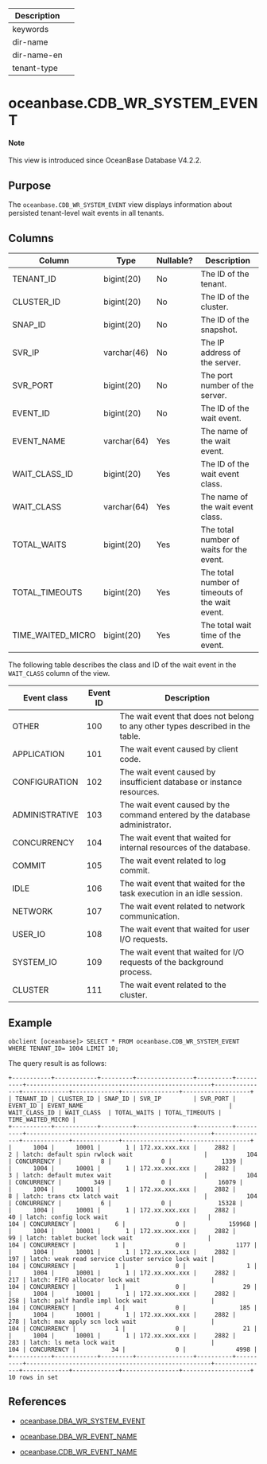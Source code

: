 | Description ||
|---|---|
| keywords ||
| dir-name ||
| dir-name-en ||
| tenant-type ||

# oceanbase.CDB_WR_SYSTEM_EVENT

<main id="notice" type='explain'>
<h4>Note</h4>
<p>This view is introduced since OceanBase Database V4.2.2. </p>
</main>

## Purpose

The `oceanbase.CDB_WR_SYSTEM_EVENT` view displays information about persisted tenant-level wait events in all tenants.

## Columns

| **Column** | **Type** | **Nullable?** | **Description** |
|-------------------|-------------|---------------------|----------------------------------------|
| TENANT_ID | bigint(20) | No | The ID of the tenant. |
| CLUSTER_ID | bigint(20) | No | The ID of the cluster. |
| SNAP_ID | bigint(20) | No | The ID of the snapshot. |
| SVR_IP | varchar(46) | No | The IP address of the server. |
| SVR_PORT | bigint(20) | No | The port number of the server. |
| EVENT_ID | bigint(20) | No | The ID of the wait event. |
| EVENT_NAME | varchar(64) | Yes | The name of the wait event. |
| WAIT_CLASS_ID | bigint(20) | Yes | The ID of the wait event class. |
| WAIT_CLASS | varchar(64) | Yes | The name of the wait event class. |
| TOTAL_WAITS | bigint(20) | Yes | The total number of waits for the event. |
| TOTAL_TIMEOUTS | bigint(20) | Yes | The total number of timeouts of the wait event. |
| TIME_WAITED_MICRO | bigint(20) | Yes | The total wait time of the event. |

The following table describes the class and ID of the wait event in the `WAIT_CLASS` column of the view.

| Event class | Event ID | Description |
|------|----|------|
| OTHER | 100 | The wait event that does not belong to any other types described in the table. |
| APPLICATION | 101 | The wait event caused by client code. |
| CONFIGURATION | 102 | The wait event caused by insufficient database or instance resources. |
| ADMINISTRATIVE | 103 | The wait event caused by the command entered by the database administrator. |
| CONCURRENCY | 104 | The wait event that waited for internal resources of the database. |
| COMMIT | 105 | The wait event related to log commit. |
| IDLE | 106 | The wait event that waited for the task execution in an idle session. |
| NETWORK | 107 | The wait event related to network communication. |
| USER_IO | 108 | The wait event that waited for user I/O requests. |
| SYSTEM_IO | 109 | The wait event that waited for I/O requests of the background process. |
| CLUSTER | 111 | The wait event related to the cluster. |

## Example

```shell
obclient [oceanbase]> SELECT * FROM oceanbase.CDB_WR_SYSTEM_EVENT WHERE TENANT_ID= 1004 LIMIT 10;
```

The query result is as follows:

```shell
+-----------+------------+---------+----------------+----------+----------+----------------------------------------------------+---------------+-------------+-------------+----------------+-------------------+
| TENANT_ID | CLUSTER_ID | SNAP_ID | SVR_IP         | SVR_PORT | EVENT_ID | EVENT_NAME                                         | WAIT_CLASS_ID | WAIT_CLASS  | TOTAL_WAITS | TOTAL_TIMEOUTS | TIME_WAITED_MICRO |
+-----------+------------+---------+----------------+----------+----------+----------------------------------------------------+---------------+-------------+-------------+----------------+-------------------+
|      1004 |      10001 |       1 | 172.xx.xxx.xxx |     2882 |        2 | latch: default spin rwlock wait                    |           104 | CONCURRENCY |           8 |              0 |              1339 |
|      1004 |      10001 |       1 | 172.xx.xxx.xxx |     2882 |        3 | latch: default mutex wait                          |           104 | CONCURRENCY |         349 |              0 |             16079 |
|      1004 |      10001 |       1 | 172.xx.xxx.xxx |     2882 |        8 | latch: trans ctx latch wait                        |           104 | CONCURRENCY |           6 |              0 |             15328 |
|      1004 |      10001 |       1 | 172.xx.xxx.xxx |     2882 |       40 | latch: config lock wait                            |           104 | CONCURRENCY |           6 |              0 |            159968 |
|      1004 |      10001 |       1 | 172.xx.xxx.xxx |     2882 |       99 | latch: tablet bucket lock wait                     |           104 | CONCURRENCY |           1 |              0 |              1177 |
|      1004 |      10001 |       1 | 172.xx.xxx.xxx |     2882 |      197 | latch: weak read service cluster service lock wait |           104 | CONCURRENCY |           1 |              0 |                 1 |
|      1004 |      10001 |       1 | 172.xx.xxx.xxx |     2882 |      217 | latch: FIFO allocator lock wait                    |           104 | CONCURRENCY |           1 |              0 |                29 |
|      1004 |      10001 |       1 | 172.xx.xxx.xxx |     2882 |      258 | latch: palf handle impl lock wait                  |           104 | CONCURRENCY |           4 |              0 |               185 |
|      1004 |      10001 |       1 | 172.xx.xxx.xxx |     2882 |      278 | latch: max apply scn lock wait                     |           104 | CONCURRENCY |           1 |              0 |                21 |
|      1004 |      10001 |       1 | 172.xx.xxx.xxx |     2882 |      283 | latch: ls meta lock wait                           |           104 | CONCURRENCY |          34 |              0 |              4998 |
+-----------+------------+---------+----------------+----------+----------+----------------------------------------------------+---------------+-------------+-------------+----------------+-------------------+
10 rows in set
```

## References

* [oceanbase.DBA_WR_SYSTEM_EVENT](28100.dba_wr_system_event-of-sys-tenant.md)

* [oceanbase.DBA_WR_EVENT_NAME](28300.dba_wr_event_name-of-sys-tenant.md)

* [oceanbase.CDB_WR_EVENT_NAME](28200.cdb_wr_event_name-of-sys-tenant.md)
